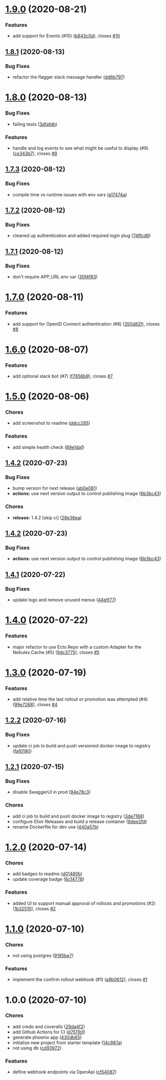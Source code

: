 # [1.9.0](https://github.com/cognizant-softvision/birdcage/compare/v1.8.1...v1.9.0) (2020-08-21)


### Features

* add support for Events (#10) ([b843c0d](https://github.com/cognizant-softvision/birdcage/commit/b843c0d4515a30a37e34019284647daa43705581)), closes [#10](https://github.com/cognizant-softvision/birdcage/issues/10)

## [1.8.1](https://github.com/cognizant-softvision/birdcage/compare/v1.8.0...v1.8.1) (2020-08-13)


### Bug Fixes

* refactor the flagger slack message handler ([dd6b797](https://github.com/cognizant-softvision/birdcage/commit/dd6b797b7503107e21de555fb42a75224854d3e9))

# [1.8.0](https://github.com/cognizant-softvision/birdcage/compare/v1.7.3...v1.8.0) (2020-08-13)


### Bug Fixes

* failing tests ([3dfafdb](https://github.com/cognizant-softvision/birdcage/commit/3dfafdbf802de6ddf6220e4f7dcf5746a9575396))


### Features

* handle and log events to see what might be useful to display (#9) ([ce343b7](https://github.com/cognizant-softvision/birdcage/commit/ce343b74f42380365865c2207ac8f6ba4e4d05ef)), closes [#9](https://github.com/cognizant-softvision/birdcage/issues/9)

## [1.7.3](https://github.com/cognizant-softvision/birdcage/compare/v1.7.2...v1.7.3) (2020-08-12)


### Bug Fixes

* compile time vs runtime issues with env vars ([a17474a](https://github.com/cognizant-softvision/birdcage/commit/a17474af164c42618db308e7c093e48cf5cd914b))

## [1.7.2](https://github.com/cognizant-softvision/birdcage/compare/v1.7.1...v1.7.2) (2020-08-12)


### Bug Fixes

* cleaned up authentication and added required login plug ([74ffcd6](https://github.com/cognizant-softvision/birdcage/commit/74ffcd61937588d38e0fb542294ef0e59e583a92))

## [1.7.1](https://github.com/cognizant-softvision/birdcage/compare/v1.7.0...v1.7.1) (2020-08-12)


### Bug Fixes

* don't require APP_URL env var ([30f4f83](https://github.com/cognizant-softvision/birdcage/commit/30f4f8323c7814577143328b4e430c7157a9f020))

# [1.7.0](https://github.com/cognizant-softvision/birdcage/compare/v1.6.0...v1.7.0) (2020-08-11)


### Features

* add support for OpenID Connect authentication (#8) ([350d82f](https://github.com/cognizant-softvision/birdcage/commit/350d82f12be48596572df3a59490d00172478519)), closes [#8](https://github.com/cognizant-softvision/birdcage/issues/8)

# [1.6.0](https://github.com/cognizant-softvision/birdcage/compare/v1.5.0...v1.6.0) (2020-08-07)


### Features

* add optional slack bot (#7) ([f7656b9](https://github.com/cognizant-softvision/birdcage/commit/f7656b9615fac5cb540dd27668017bd1ac7b137b)), closes [#7](https://github.com/cognizant-softvision/birdcage/issues/7)

# [1.5.0](https://github.com/cognizant-softvision/birdcage/compare/v1.4.2...v1.5.0) (2020-08-06)


### Chores

* add screenshot to readme ([ddcc285](https://github.com/cognizant-softvision/birdcage/commit/ddcc285f222466b1046c1b83a44df1cbe11a46b5))


### Features

* add simple health check ([89e1da1](https://github.com/cognizant-softvision/birdcage/commit/89e1da13d7db7d63d3eb7fb0dd7547b9a4079f61))

## [1.4.2](https://github.com/cognizant-softvision/birdcage/compare/v1.4.1...v1.4.2) (2020-07-23)


### Bug Fixes

* bump version for next release ([ab0e081](https://github.com/cognizant-softvision/birdcage/commit/ab0e0817fe3cf357e6a4cf97fa981553814b9fe3))
* **actions:** use next version output to control publishing image ([6b3bc43](https://github.com/cognizant-softvision/birdcage/commit/6b3bc434894cc5665867f8e3a55d41ce64a365b5))


### Chores

* **release:** 1.4.2 [skip ci] ([28e36ea](https://github.com/cognizant-softvision/birdcage/commit/28e36ea317b8ecd2e857fbe65d6023fe14dc84af))

## [1.4.2](https://github.com/cognizant-softvision/birdcage/compare/v1.4.1...v1.4.2) (2020-07-23)


### Bug Fixes

* **actions:** use next version output to control publishing image ([6b3bc43](https://github.com/cognizant-softvision/birdcage/commit/6b3bc434894cc5665867f8e3a55d41ce64a365b5))

## [1.4.1](https://github.com/cognizant-softvision/birdcage/compare/v1.4.0...v1.4.1) (2020-07-22)


### Bug Fixes

* update logo and remove unused menus ([44e1f77](https://github.com/cognizant-softvision/birdcage/commit/44e1f775c60f89e51874ad5f07bb31985608f0fd))

# [1.4.0](https://github.com/cognizant-softvision/birdcage/compare/v1.3.0...v1.4.0) (2020-07-22)


### Features

* major refactor to use Ecto.Repo with a custom Adapter for the Nebulex.Cache (#5) ([9dc3775](https://github.com/cognizant-softvision/birdcage/commit/9dc3775df888d331736ab10f8f7ea17462470ac1)), closes [#5](https://github.com/cognizant-softvision/birdcage/issues/5)

# [1.3.0](https://github.com/cognizant-softvision/birdcage/compare/v1.2.2...v1.3.0) (2020-07-19)


### Features

* add relative time the last rollout or promotion was attempted (#4) ([99e7268](https://github.com/cognizant-softvision/birdcage/commit/99e7268277b5b2b6c1be60ed60fe5d705d2c5f7b)), closes [#4](https://github.com/cognizant-softvision/birdcage/issues/4)

## [1.2.2](https://github.com/cognizant-softvision/birdcage/compare/v1.2.1...v1.2.2) (2020-07-16)


### Bug Fixes

* update ci job to build and push versioned docker image to registry ([faf0190](https://github.com/cognizant-softvision/birdcage/commit/faf0190fed27ccfaddbee6f7b64d6a2e12ed6a24))

## [1.2.1](https://github.com/cognizant-softvision/birdcage/compare/v1.2.0...v1.2.1) (2020-07-15)


### Bug Fixes

* disable SwaggerUI in prod ([94e78c3](https://github.com/cognizant-softvision/birdcage/commit/94e78c35fee32d171aff72f6642d53a817f66540))


### Chores

* add ci job to build and push docker image to registry ([3de7168](https://github.com/cognizant-softvision/birdcage/commit/3de7168f884cd940c1c01a707789e3ccb1afc49e))
* configure Elixir Releases and build a release container ([6dee2fd](https://github.com/cognizant-softvision/birdcage/commit/6dee2fda385b0d9141fcdcf05762260d2eedce1f))
* rename Dockerfile for dev use ([440a57b](https://github.com/cognizant-softvision/birdcage/commit/440a57b3756f655d5c4ffb986b35a276b2dcade7))

# [1.2.0](https://github.com/cognizant-softvision/birdcage/compare/v1.1.0...v1.2.0) (2020-07-14)


### Chores

* add badges to readme ([d01480b](https://github.com/cognizant-softvision/birdcage/commit/d01480bde993270247ed54f7ebdc2b1ee419a8f3))
* update coverage badge ([6c14778](https://github.com/cognizant-softvision/birdcage/commit/6c14778ae38a5735941ef062fe3d01f7a87efb6d))


### Features

* added UI to support manual approval of rollouts and promotions (#2) ([1b32510](https://github.com/cognizant-softvision/birdcage/commit/1b32510adc7873a1769974fe425aa76738e2ae91)), closes [#2](https://github.com/cognizant-softvision/birdcage/issues/2)

# [1.1.0](https://github.com/cognizant-softvision/birdcage/compare/v1.0.0...v1.1.0) (2020-07-10)


### Chores

* not using postgres ([9195be7](https://github.com/cognizant-softvision/birdcage/commit/9195be7046fd620781ec952944c01b7b5907230d))


### Features

* implement the confirm rollout webhook (#1) ([a9b0612](https://github.com/cognizant-softvision/birdcage/commit/a9b0612af841ed00ee8c8c84aaabfafc71d30394)), closes [#1](https://github.com/cognizant-softvision/birdcage/issues/1)

# 1.0.0 (2020-07-10)


### Chores

* add credo and coveralls ([29da4f2](https://github.com/cognizant-softvision/birdcage/commit/29da4f2963ecfec41de15437f46e874c7fd5fe99))
* add Github Actions for CI ([d7511b1](https://github.com/cognizant-softvision/birdcage/commit/d7511b1bb0eae6a64d94e2505835f1e6f893c82d))
* generate phoenix app ([430db65](https://github.com/cognizant-softvision/birdcage/commit/430db65b449b9009f5edb6bd4c55c34f191db646))
* initialize new project from starter template ([14c987a](https://github.com/cognizant-softvision/birdcage/commit/14c987aed4c09f2964225424dca0e404396518b4))
* not using db ([cd93972](https://github.com/cognizant-softvision/birdcage/commit/cd93972561d335c5acce4027c396224645a4e17c))


### Features

* define webhook endpoints via OpenApi ([cf54087](https://github.com/cognizant-softvision/birdcage/commit/cf54087a261a90d28616468fdc968095bc5549f9))

